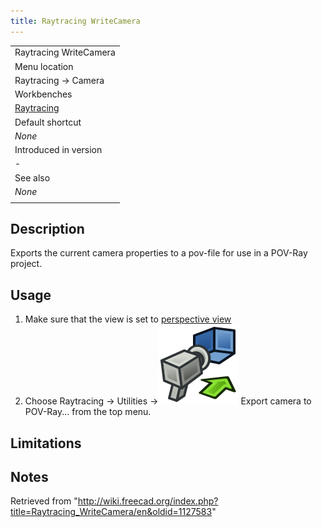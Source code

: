 ```yaml
---
title: Raytracing WriteCamera
---
```


|                                                            |
| ---------------------------------------------------------- |
| Raytracing WriteCamera‏‎                                   |
| Menu location                                              |
| Raytracing → Camera‏‎                                      |
| Workbenches                                                |
| [Raytracing](/Raytracing_Workbench "Raytracing Workbench") |
| Default shortcut                                           |
| _None_                                                     |
| Introduced in version                                      |
| -                                                          |
| See also                                                   |
| _None_                                                     |
|                                                            |

## Description

Exports the current camera properties to a pov-file for use in a POV-Ray project.

## Usage

1. Make sure that the view is set to [perspective view](/Std_PerspectiveCamera "Std PerspectiveCamera")
2. Choose Raytracing → Utilities →![](/src/assets/images/Raytracing_WriteCamera.svg) Export camera to POV-Ray... from the top menu.

## Limitations

## Notes

Retrieved from "<http://wiki.freecad.org/index.php?title=Raytracing_WriteCamera/en&oldid=1127583>"
